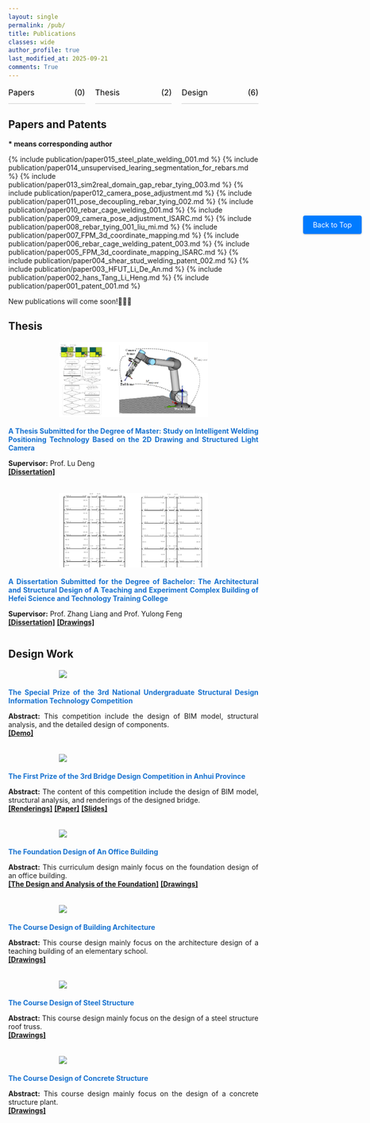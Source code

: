 ```yaml
---
layout: single
permalink: /pub/
title: Publications
classes: wide
author_profile: true
last_modified_at: 2025-09-21
comments: True
---
```


<div id="categories" style="margin-bottom: 20px; display: flex; justify-content: space-between; font-size: 16px; line-height: 24px;">
  <div style="flex: 1; display: flex; justify-content: space-between; margin-right: 20px; border-bottom: 1px solid #ccc; padding-bottom: 10px;">
    <div><a href="#papers-and-patents" style="text-decoration: none; color:rgb(0, 0, 0);">Papers</a></div>
    <div><a href="#papers-and-patents" style="text-decoration: none; color:rgb(0, 0, 0);" id="paper-count">(0)</a></div>
  </div>
  <div style="flex: 1; display: flex; justify-content: space-between; margin-right: 20px; border-bottom: 1px solid #ccc; padding-bottom: 10px;">
    <div><a href="#thesis" style="text-decoration: none; color:rgb(0, 0, 0);">Thesis</a></div>
    <div><a href="#thesis" style="text-decoration: none; color:rgb(0, 0, 0);">(2)</a></div>
  </div>
  <div style="flex: 1; display: flex; justify-content: space-between; border-bottom: 1px solid #ccc; padding-bottom: 10px;">
    <div><a href="#design-work" style="text-decoration: none; color:rgb(0, 0, 0);">Design</a></div>
    <div><a href="#design-work" style="text-decoration: none; color:rgb(0, 0, 0);">(6)</a></div>
  </div>
</div>





## Papers and Patents
<b>* means corresponding author</b>

{% include publication/paper015_steel_plate_welding_001.md %}
{% include publication/paper014_unsupervised_learing_segmentation_for_rebars.md %}
{% include publication/paper013_sim2real_domain_gap_rebar_tying_003.md %}
{% include publication/paper012_camera_pose_adjustment.md %}
{% include publication/paper011_pose_decoupling_rebar_tying_002.md %}
{% include publication/paper010_rebar_cage_welding_001.md %}
{% include publication/paper009_camera_pose_adjustment_ISARC.md %}
{% include publication/paper008_rebar_tying_001_liu_mi.md %}
{% include publication/paper007_FPM_3d_coordinate_mapping.md %}
{% include publication/paper006_rebar_cage_welding_patent_003.md %}
{% include publication/paper005_FPM_3d_coordinate_mapping_ISARC.md %}
{% include publication/paper004_shear_stud_welding_patent_002.md %}
{% include publication/paper003_HFUT_Li_De_An.md %}
{% include publication/paper002_hans_Tang_Li_Heng.md %}
{% include publication/paper001_patent_001.md %}



<div style="text-align: justify;">
  <p>New publications will come soon!🚀🚀🚀</p>
</div>

<script>
  window.addEventListener('DOMContentLoaded', () => {
    const paperCount = document.querySelectorAll('.paper-patent-item').length;
    const paperCountElement = document.querySelector('#paper-count');
    if (paperCountElement) {
      paperCountElement.textContent = `(${paperCount})`;
    }
  });
</script>

## Thesis

<div class="thesis-item" style="display: flex; align-items: flex-start; margin: 20px 0; gap: 20px; flex-wrap: wrap;">
  <div style="flex-shrink: 0; width: 100%; max-width: 300px; margin: 0 auto; position: relative;">
    <img src="/web_resources/publication/picture/第二篇文章.png" style="width: 100%; height: auto; display: block;">
  </div>
  <div style="flex: 1; min-width: 200px; text-align: justify;">
    <span style="color:#1772d0; display: block; margin-bottom: 10px;">
      <b>A Thesis Submitted for the Degree of Master: Study on Intelligent Welding Positioning Technology Based on the 2D Drawing and Structured Light Camera</b>
    </span>
    <p>
      <strong>Supervisor:</strong> Prof. Lu Deng
      <br>
      <a href="https://1drv.ms/b/c/665d3e10d9989786/Edo3rsUX6fREsHe72qDqd7cBvy2nt5FRvkwDcaHcRghHlw?e=JJledX"><b>[Dissertation]</b></a>
    </p>
  </div>
</div>

<div class="thesis-item" style="display: flex; align-items: flex-start; margin: 20px 0; gap: 20px; flex-wrap: wrap;">
  <div style="flex-shrink: 0; width: 100%; max-width: 300px; margin: 0 auto; position: relative;">
    <img src="/web_resources/publication/picture/毕业设计.png" style="width: 100%; height: auto; display: block;">
  </div>
  <div style="flex: 1; min-width: 200px; text-align: justify;">
    <span style="color:#1772d0; display: block; margin-bottom: 10px;">
      <b>A Dissertation Submitted for the Degree of Bachelor: The Architectural and Structural Design of A Teaching and Experiment Complex Building of Hefei Science and Technology Training College</b>
    </span>
    <p>
      <strong>Supervisor:</strong> Prof. Zhang Liang and Prof. Yulong Feng
      <br>
      <a href="https://1drv.ms/b/c/665d3e10d9989786/Edo3rsUX6fREsHe72qDqd7cBvy2nt5FRvkwDcaHcRghHlw?e=JJledX"><b>[Dissertation]</b></a>
      <a href="https://1drv.ms/b/c/665d3e10d9989786/EZwIKKAXVh1GsZLNGH8wXxgBdp-MRvSnqjP3a1ukCohMdA?e=gLh7AC"><b>[Drawings]</b></a>
    </p>
  </div>
</div>


## Design Work

<div class="project-item" style="display: flex; align-items: flex-start; margin: 20px 0; gap: 20px; flex-wrap: wrap;">
  <div style="flex-shrink: 0; width: 100%; max-width: 300px; margin: 0 auto;">
    <img src="/web_resources/publication/picture/结构信息技术大赛.png" style="width: 100%; height: auto; display: block;">
  </div>
  <div style="flex: 1; min-width: 200px; text-align: justify;">
    <span style="color:#1772d0; display: block; margin-bottom: 10px;">
      <b>The Special Prize of the 3rd National Undergraduate Structural Design Information Technology Competition</b>
    </span>
    <p>
      <strong>Abstract:</strong> This competition include the design of BIM model, structural analysis, and the detailed design of components.
      <br>
      <a href="https://youtu.be/Cu3-2oeKpLU"><b>[Demo]</b></a>
    </p>
  </div>
</div>

<div class="project-item" style="display: flex; align-items: flex-start; margin: 20px 0; gap: 20px; flex-wrap: wrap;">
  <div style="flex-shrink: 0; width: 100%; max-width: 300px; margin: 0 auto;">
    <img src="/web_resources/publication/picture/桥梁设计大赛.png" style="width: 100%; height: auto; display: block;">
  </div>
  <div style="flex: 1; min-width: 200px; text-align: justify;">
    <span style="color:#1772d0; display: block; margin-bottom: 10px;">
      <b>The First Prize of the 3rd Bridge Design Competition in Anhui Province</b>
    </span>
    <p>
      <strong>Abstract:</strong> The content of this competition include the design of BIM model, structural analysis, and renderings of the designed bridge.
      <br>
      <a href="https://1drv.ms/b/c/665d3e10d9989786/ESx5h6YQu2xKnkUQMcdOYwQBco1K9quULG7Rihbn1aW2Hg?e=sxu8HK"><b>[Renderings]</b></a>
      <a href="https://1drv.ms/b/c/665d3e10d9989786/EYEzso2s4h1GgeS5zT7_h60B5P38pqV2n8il2jLg_AvylA?e=tZSqFo"><b>[Paper]</b></a>
      <a href="https://1drv.ms/b/c/665d3e10d9989786/EauMMS_RKxZHnA5DovEfqkkBup7S7nfi_57-KxxkBdJHWQ?e=jX2Yzs"><b>[Slides]</b></a>
    </p>
  </div>
</div>

<div class="project-item" style="display: flex; align-items: flex-start; margin: 20px 0; gap: 20px; flex-wrap: wrap;">
  <div style="flex-shrink: 0; width: 100%; max-width: 300px; margin: 0 auto;">
    <img src="/web_resources/publication/picture/基础工程设计.png" style="width: 100%; height: auto; display: block;">
  </div>
  <div style="flex: 1; min-width: 200px; text-align: justify;">
    <span style="color:#1772d0; display: block; margin-bottom: 10px;">
      <b>The Foundation Design of An Office Building</b>
    </span>
    <p>
      <strong>Abstract:</strong> This curriculum design mainly focus on the foundation design of an office building.
      <br>
      <a href="https://1drv.ms/b/c/665d3e10d9989786/EeTTcBc7KSBFr4Ng_MxCukgB2kKhsMT8vDhOWA-XMIOrbw?e=FbPP15"><b>[The Design and Analysis of the Foundation]</b></a>
      <a href="https://1drv.ms/f/c/665d3e10d9989786/Em-S86_YsUlBg1YVysFUzqIBIPRQniycWRp2ymeqnG4ONg?e=nH8JzY"><b>[Drawings]</b></a>
    </p>
  </div>
</div>

<div class="project-item" style="display: flex; align-items: flex-start; margin: 20px 0; gap: 20px; flex-wrap: wrap;">
  <div style="flex-shrink: 0; width: 100%; max-width: 300px; margin: 0 auto;">
    <img src="/web_resources/publication/picture/房屋建筑学.png" style="width: 100%; height: auto; display: block;">
  </div>
  <div style="flex: 1; min-width: 200px; text-align: justify;">
    <span style="color:#1772d0; display: block; margin-bottom: 10px;">
      <b>The Course Design of Building Architecture</b>
    </span>
    <p>
      <strong>Abstract:</strong> This course design mainly focus on the architecture design of a teaching building of an elementary school.
      <br>
      <a href="https://1drv.ms/f/c/665d3e10d9989786/EifDS5bZIa5Oqe1KfzQLEokB3jiGWjvol_l8IM3q2qmRYg?e=Ikm33m"><b>[Drawings]</b></a>
    </p>
  </div>
</div>

<div class="project-item" style="display: flex; align-items: flex-start; margin: 20px 0; gap: 20px; flex-wrap: wrap;">
  <div style="flex-shrink: 0; width: 100%; max-width: 300px; margin: 0 auto;">
    <img src="/web_resources/publication/picture/钢结构课程设计.png" style="width: 100%; height: auto; display: block;">
  </div>
  <div style="flex: 1; min-width: 200px; text-align: justify;">
    <span style="color:#1772d0; display: block; margin-bottom: 10px;">
      <b>The Course Design of Steel Structure</b>
    </span>
    <p>
      <strong>Abstract:</strong> This course design mainly focus on the design of a steel structure roof truss.
      <br>
      <a href="https://1drv.ms/b/c/665d3e10d9989786/EeKIQzt6xxVJlmWx7CcQUhcBuvvDqBGlekdB2SBiOritZg?e=mElbBt"><b>[Drawings]</b></a>
    </p>
  </div>
</div>

<div class="project-item" style="display: flex; align-items: flex-start; margin: 20px 0; gap: 20px; flex-wrap: wrap;">
  <div style="flex-shrink: 0; width: 100%; max-width: 300px; margin: 0 auto;">
    <img src="/web_resources/publication/picture/混凝土课程设计.png" style="width: 100%; height: auto; display: block;">
  </div>
  <div style="flex: 1; min-width: 200px; text-align: justify;">
    <span style="color:#1772d0; display: block; margin-bottom: 10px;">
      <b>The Course Design of Concrete Structure</b>
    </span>
    <p>
      <strong>Abstract:</strong> This course design mainly focus on the design of a concrete structure plant.
      <br>
      <a href="https://1drv.ms/f/c/665d3e10d9989786/Eu8fSFAlSiVLt4aE0CP2maoBf2r24PunBy5VAe3tIEISKw?e=9vj6Mz"><b>[Drawings]</b></a>
    </p>
  </div>
</div>



<!-- Back to Top Button -->
<div style="position: fixed; right: 20px; top: 500px;">
  <a href="#" style="text-decoration: none; background-color: #007bff; color: white; padding: 10px 20px; border-radius: 4px; font-size: 14px; box-shadow: 0 1px 3px rgba(0,0,0,0.3);">
    Back to Top
  </a>
</div>
